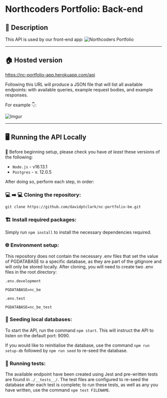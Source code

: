 # Northcoders Portfolio: Back-end 

## 💭 Description

This API is used by our front-end app: ![Northcoders Portfolio](https://github.com/davidptclark/nc-portfolio-fe)

---
## 🏠 Hosted version

https://nc-portfolio-app.herokuapp.com/api

Following this URL will produce a JSON file that will list all available endpoints: with available queries, example request bodies, and example responses.

For example 👇:

![Imgur](https://imgur.com/a/slwBlh1)

---
## 🖥️ Running the API Locally

🚧 Before beginning setup, please check you have _at least_ these versions of the following:

- `Node.js` - v16.13.1
- `Postgres` - v. 12.0.5

After doing so, perform each step, in order:

### 💻 ➡️ 💻 Cloning the repository:

```
git clone https://github.com/davidptclark/nc-portfolio-be.git
```

### 🏗️ Install required packages:

Simply run `npm install` to install the necessary dependencies required.

### 🌐 Environment setup:

This repository does not contain the necessary .env files that set the value of PGDATABASE to a specific database, as they are part of the gitignore and will only be stored locally. After cloning, you will need to create two .env files in the root directory:

`.env.development`

```
PGDATABASE=nc_be
```

`.env.test`

```
PGDATABASE=nc_be_test
```

### 🌱 Seeding local databases:

To start the API, run the command `npm start`. This will instruct the API to listen on the default port: 9090.

If you would like to reinitialise the database, use the command `npm run setup-db` followed by `npm run seed` to re-seed the database.

### 🧪 Running tests:

The available endpoint have been created using Jest and pre-written tests are found in `./__tests__/`. The test files are configured to re-seed the database after each test is complete; to run these tests, as well as any you have written, use the command `npm test FILENAME`.
